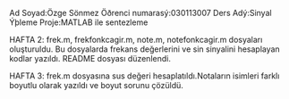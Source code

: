 Ad Soyad:Özge Sönmez
Öðrenci numarasý:030113007
Ders Adý:Sinyal Ýþleme
Proje:MATLAB ile sentezleme



HAFTA 2:
frek.m, frekfonkcagir.m, note.m, notefonkcagir.m dosyaları oluşturuldu.
Bu dosyalarda frekans değerlerini ve sin sinyalini hesaplayan kodlar yazıldı.
README dosyası düzenlendi.

HAFTA 3:
frek.m dosyasına sus değeri hesaplatıldı.Notaların isimleri farklı boyutlu olarak yazıldı ve boyut sorunu çözüldü.
